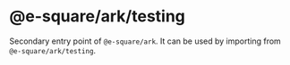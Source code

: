 # @e-square/ark/testing

Secondary entry point of `@e-square/ark`. It can be used by importing from `@e-square/ark/testing`.
